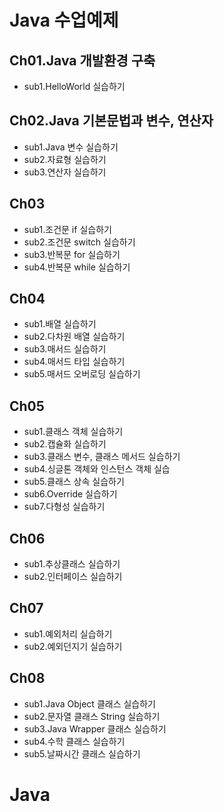 # Java 수업예제

## Ch01.Java 개발환경 구축
- sub1.HelloWorld 실습하기

## Ch02.Java 기본문법과 변수, 연산자
- sub1.Java 변수 실습하기
- sub2.자료형 실습하기
- sub3.연산자 실습하기

## Ch03
- sub1.조건문 if 실습하기
- sub2.조건문 switch 실습하기
- sub3.반복문 for 실습하기
- sub4.반복문 while 실습하기

## Ch04
- sub1.배열 실습하기
- sub2.다차원 배열 실습하기
- sub3.매서드 실습하기
- sub4.매서드 타입 실습하기
- sub5.매서드 오버로딩 실습하기

## Ch05
- sub1.클래스 객체 실습하기
- sub2.캡슐화 실습하기
- sub3.클래스 변수, 클래스 메서드 실습하기
- sub4.싱글톤 객체와 인스턴스 객체 실습
- sub5.클래스 상속 실습하기
- sub6.Override 실습하기
- sub7.다형성 실습하기

## Ch06
- sub1.추상클래스 실습하기
- sub2.인터페이스 실습하기

## Ch07
- sub1.예외처리 실습하기
- sub2.예외던지기 실습하기

## Ch08
- sub1.Java Object 클래스 실습하기
- sub2.문자열 클래스 String 실습하기
- sub3.Java Wrapper 클래스 실습하기
- sub4.수학 클래스 실습하기
- sub5.날짜시간 클래스 실습하기
# Java
